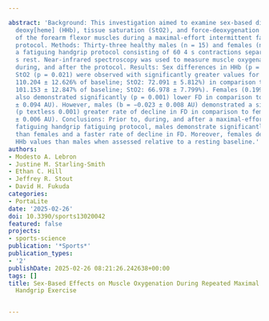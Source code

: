---
abstract: 'Background: This investigation aimed to examine sex-based differences in
  deoxy[heme] (HHb), tissue saturation (StO2), and force-deoxygenation ratio (FD)
  of the forearm flexor muscles during a maximal-effort intermittent fatiguing handgrip
  protocol. Methods: Thirty-three healthy males (n = 15) and females (n = 18) completed
  a fatiguing handgrip protocol consisting of 60 4 s contractions separated by a 1
  s rest. Near-infrared spectroscopy was used to measure muscle oxygenation before,
  during, and after the protocol. Results: Sex differences in HHb (p = 0.033) and
  StO2 (p = 0.021) were observed with significantly greater values for females (HHb:
  110.204 ± 12.626% of baseline; StO2: 72.091 ± 5.812%) in comparison to males (HHb:
  101.153 ± 12.847% of baseline; StO2: 66.978 ± 7.799%). Females (0.199 ± 0.081 AU)
  also demonstrated significantly (p = 0.001) lower FD in comparison to males (0.216
  ± 0.094 AU). However, males (b = −0.023 ± 0.008 AU) demonstrated a significantly
  (p textless 0.001) greater rate of decline in FD in comparison to females (b = −0.017
  ± 0.006 AU). Conclusions: Prior to, during, and after a maximal-effort intermittent
  fatiguing handgrip fatiguing protocol, males demonstrate significantly lower StO2
  than females and a faster rate of decline in FD. Moreover, females demonstrate greater
  HHb values than males when assessed relative to a resting baseline.'
authors:
- Modesto A. Lebron
- Justine M. Starling-Smith
- Ethan C. Hill
- Jeffrey R. Stout
- David H. Fukuda
categories:
- PortaLite
date: '2025-02-26'
doi: 10.3390/sports13020042
featured: false
projects:
- sports-science
publication: '*Sports*'
publication_types:
- '2'
publishDate: 2025-02-26 08:21:26.242638+00:00
tags: []
title: Sex-Based Effects on Muscle Oxygenation During Repeated Maximal Intermittent
  Handgrip Exercise

---
